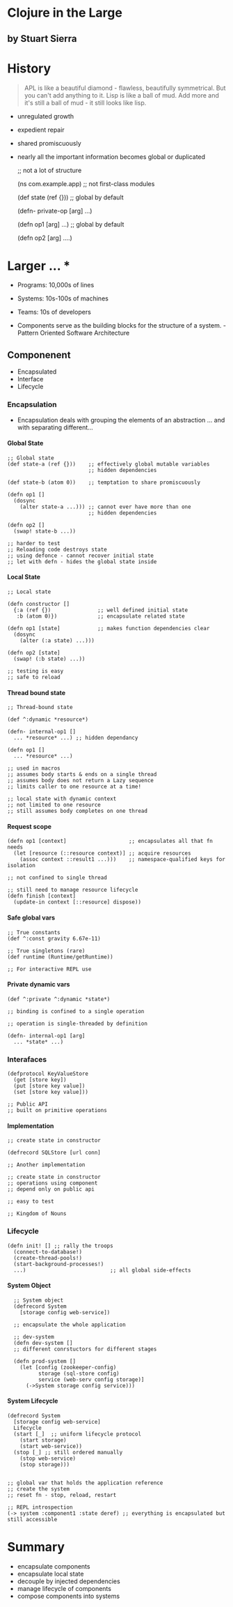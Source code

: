 Clojure in the Large
===================
by Stuart Sierra
----------------

# History #

> APL is like a beautiful diamond - flawless, beautifully symmetrical. But you can't add anything to it.
> Lisp is like a ball of mud. Add more and it's still a ball of mud - it still looks like lisp.

* unregulated growth
* expedient repair
* shared promiscuously
* nearly all the important information becomes global or duplicated

    ;; not a lot of structure

    (ns com.example.app)         ;; not first-class modules

    (def state (ref {}))         ;; global by default

    (defn- private-op [arg] ...)

    (defn op1 [arg] ...)         ;; global by default

    (defn op2 [arg] ....)

# Larger ... *

* Programs: 10,000s of lines
* Systems: 10s-100s of machines
* Teams: 10s of developers

* Components serve as the building blocks for the structure of a system. - Pattern Oriented Software Architecture

## Componenent ##

* Encapsulated
* Interface
* Lifecycle

### Encapsulation ###

* Encapsulation deals with grouping the elements of an abstraction ... and with separating different...

#### Global State ####

    ;; Global state
    (def state-a (ref {}))    ;; effectively global mutable variables
                              ;; hidden dependencies

    (def state-b (atom 0))    ;; temptation to share promiscuously

    (defn op1 []
      (dosync
        (alter state-a ...))) ;; cannot ever have more than one
                              ;; hidden dependencies
    
    (defn op2 []
      (swap! state-b ...))

    ;; harder to test
    ;; Reloading code destroys state
    ;; using defonce - cannot recover initial state
    ;; let with defn - hides the global state inside

#### Local State ####

    ;; Local state

    (defn constructor []
      {:a (ref {})               ;; well defined initial state
       :b (atom 0)})             ;; encapsulate related state

    (defn op1 [state]            ;; makes function dependencies clear
      (dosync
        (alter (:a state) ...)))
    
    (defn op2 [state]
      (swap! (:b state) ...))

    ;; testing is easy
    ;; safe to reload

#### Thread bound state ####

    ;; Thread-bound state

    (def ^:dynamic *resource*)

    (defn- internal-op1 []
      ... *resource* ...) ;; hidden dependancy

    (defn op1 []
      ... *resource* ...)

    ;; used in macros
    ;; assumes body starts & ends on a single thread
    ;; assumes body does not return a Lazy sequence
    ;; limits caller to one resource at a time!

    ;; local state with dynamic context
    ;; not limited to one resource
    ;; still assumes body completes on one thread

#### Request scope ####

    (defn op1 [context]                    ;; encapsulates all that fn needs
      (let [resource (::resource context)] ;; acquire resources
        (assoc context ::result1 ...)))    ;; namespace-qualified keys for isolation

    ;; not confined to single thread

    ;; still need to manage resource lifecycle
    (defn finish [context]
      (update-in context [::resource] dispose))

#### Safe global vars ####

    ;; True constants
    (def ^:const gravity 6.67e-11)

    ;; True singletons (rare)
    (def runtime (Runtime/getRuntime))

    ;; For interactive REPL use

#### Private dynamic vars ####

    (def ^:private ^:dynamic *state*)

    ;; binding is confined to a single operation

    ;; operation is single-threaded by definition

    (defn- internal-op1 [arg]
      ... *state* ...)

### Interafaces ###

    (defprotocol KeyValueStore
      (get [store key])
      (put [store key value])
      (set [store key value]))

    ;; Public API
    ;; built on primitive operations

#### Implementation ####

    ;; create state in constructor

    (defrecord SQLStore [url conn]
    
    ;; Another implementation

    ;; create state in constructor
    ;; operations using component
    ;; depend only on public api

    ;; easy to test

    ;; Kingdom of Nouns

### Lifecycle ###

    (defn init! [] ;; rally the troops
      (connect-to-database!)
      (create-thread-pools!)
      (start-background-processes!)
      ...)                           ;; all global side-effects

#### System Object ####
      ;; System object
      (defrecord System
        [storage config web-service])

      ;; encapsulate the whole application

      ;; dev-system
      (defn dev-system []
      ;; different conrstuctors for different stages

      (defn prod-system []
        (let [config (zookeeper-config)
              storage (sql-store config)
              service (web-serv config storage)]
          (->System storage config service)))

#### System Lifecycle ####

    (defrecord System
      [storage config web-service]
      Lifecycle
      (start [_]  ;; uniform lifecycle protocol
        (start storage)
        (start web-service))
      (stop [_] ;; still ordered manually
        (stop web-service)
        (stop storage)))


    ;; global var that holds the application reference
    ;; create the system
    ;; reset fn - stop, reload, restart

    ;; REPL introspection
    (-> system :component1 :state deref) ;; everything is encapsulated but still accessible


# Summary #

* encapsulate components
* encapsulate local state
* decouple by injected dependencies
* manage lifecycle of components
* compose components into systems

